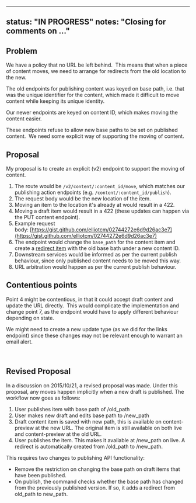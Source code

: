 &nbsp;

&nbsp;

---
status: "IN PROGRESS"
notes: "Closing for comments on ..."
---

## Problem

We have a policy that no URL be left behind. &nbsp;This means that when a piece of content moves, we need to arrange for redirects from the old location to the new.

The old endpoints for publishing content was keyed on base path, i.e. that was the unique identifier for the content, which made it difficult to move content while keeping its unique identity.

Our newer endpoints are keyed on content ID, which makes moving the content easier.

These endpoints refuse to allow new base paths to be set on published content. &nbsp;We need some explicit way of supporting the moving of content.

## Proposal

My proposal is to create an explicit (v2) endpoint to support the moving of content. &nbsp;

1. The route would be `/v2/content/:content_id/move`, which matches our publishing action endpoints (e.g. `/content/:content_id/publish`).
2. The request body would be the new location of the item.
3. Moving an item to the location it's already at would result in a 422.
4. Moving a draft item would result in a 422 (these updates can happen via the PUT content endpoint).
5. Example request body:&nbsp;[https://gist.github.com/elliotcm/02744272e6d9d26ac3e7](https://gist.github.com/elliotcm/02744272e6d9d26ac3e7)
6. The endpoint would change the `base_path` for the content item and create a&nbsp;[redirect item](https://github.com/alphagov/govuk-content-schemas/blob/master/formats/redirect/publisher/examples/redirect.json) with the old base bath under a new content ID.
7. Downstream services would be informed as per the current publish behaviour, since only published content needs to be moved this way.
8. URL arbitration would happen as per the current publish behaviour.

## Contentious points

Point 4 might be contentious, in that it could accept draft content and update the URL directly. &nbsp;This would complicate the implementation and change point 7, as the endpoint would have to apply different behaviour depending on state.

We might need to create a new update type (as we did for the links endpoint) since these changes may not be relevant enough to warrant an email alert.

&nbsp;

## Revised Proposal

In a discussion on 2015/10/21, a revised proposal was made. Under this proposal, any moves happen implicitly when a new draft is published.&nbsp;The workflow now goes as follows:

1. User publishes item with base path of /old\_path
2. User makes new draft and edits base path to /new\_path
3. Draft content item is saved with new path, this is available on content-preview at the new URL. The original item is still available on both live and content-preview at the old URL.
4. User publishes the item. This makes it available at /new\_path on live. A redirect is automatically created from /old\_path to /new\_path.

This requires two changes to publishing API functionality:

- Remove the restriction on changing the base path on draft items that have been published.
- On publish, the command checks whether the base path has changed from the previously published version. If so, it adds a redirect from old\_path to new\_path.

&nbsp;

&nbsp;

&nbsp;

&nbsp;

&nbsp;

&nbsp;

